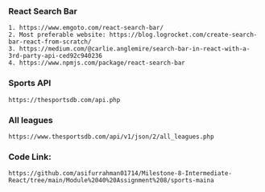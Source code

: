 ### React Search Bar
```
1. https://www.emgoto.com/react-search-bar/
2. Most preferable website: https://blog.logrocket.com/create-search-bar-react-from-scratch/
3. https://medium.com/@carlie.anglemire/search-bar-in-react-with-a-3rd-party-api-ced92c940236
4. https://www.npmjs.com/package/react-search-bar

```

### Sports API
```
https://thesportsdb.com/api.php
```
### All leagues
```
https://www.thesportsdb.com/api/v1/json/2/all_leagues.php
```

### Code Link: 
```
https://github.com/asifurrahman01714/Milestone-8-Intermediate-React/tree/main/Module%2040%20Assignment%208/sports-maina
```